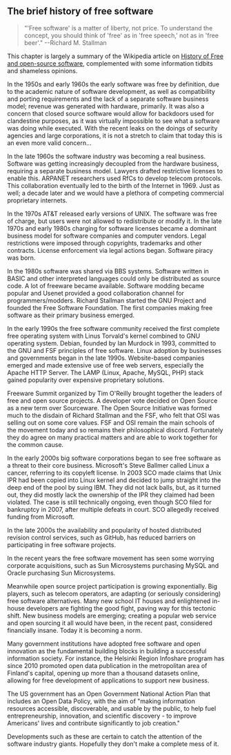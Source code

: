 ## The brief history of free software
> "'Free software' is a matter of liberty, not price. To understand the concept, you should think of 'free' as in 'free speech,' not as in 'free beer'." --Richard M. Stallman

This chapter is largely a summary of the Wikipedia article on [History of Free and open-source software](http://en.wikipedia.org/wiki/History_of_free_and_open-source_software "Title"), complemented with some information tidbits and shameless opinions.

In the 1950s and early 1960s the early software was free by definition, due to the academic nature of software development, as well as compatibility and porting requirements and the lack of a separate software business model; revenue was generated with hardware, primarily. It was also a concern that closed source software would allow for backdoors used for clandestine purposes, as it was virtually impossible to see what a software was doing while executed. With the recent leaks on the doings of security agencies and large corporations, it is not a stretch to claim that today this is an even more valid concern...
 
In the late 1960s the software industry was becoming a real business. Software was getting increasingly decoupled from the hardware business, requiring a separate business model. Lawyers drafted restrictive licenses to enable this. ARPANET researchers used RfCs to develop telecom protocols. This collaboration eventually led to the birth of the Internet in 1969. Just as well; a decade later and we would have a plethora of competing commercial proprietary internets. 

In the 1970s AT&T released early versions of UNIX. The software was free of charge, but users were not allowed to redistribute or modify it. In the late 1970s and early 1980s charging for software licenses became a dominant business model for software companies and computer vendors. Legal restrictions were imposed through copyrights, trademarks and other contracts. License enforcement via legal actions began. Software piracy was born. 

In the 1980s software was shared via BBS systems. Software written in BASIC and other interpreted languages could only be distributed as source code. A lot of freeware became available. Software modding became popular and Usenet provided a good collaboration channel for programmers/modders. Richard Stallman started the GNU Project and founded the Free Software Foundation. The first companies making free software as their primary business emerged. 

In the early 1990s the free software community received the first complete free operating system with Linus Torvald's kernel combined to GNU operating system. Debian, founded by Ian Murdock in 1993, committed to the GNU and FSF principles of free software. Linux adoption by businesses and governments began in the late 1990s. Website-based companies emerged and made extensive use of free web servers, especially the Apache HTTP Server. The LAMP (Linux, Apache, MySQL, PHP) stack gained popularity over expensive proprietary solutions.

Freeware Summit organized by Tim O'Reilly brought together the leaders of free and open source projects. A developer vote decided on Open Source as a new term over Sourceware. The Open Source Initiative was formed much to the disdain of Richard Stallman and the FSF, who felt that OSI was selling out on some core values. FSF and OSI remain the main schools of the movement today and so remains their philosophical discord. Fortunately they do agree on many practical matters and are able to work together for the common cause.

In the early 2000s big software corporations began to see free software as a threat to their core business. Microsoft's Steve Ballmer called Linux a cancer, referring to its copyleft license. In 2003 SCO made claims that Unix IPR had been copied into Linux kernel and decided to jump straight into the deep end of the pool by suing IBM. They did not lack balls, but, as it turned out, they did mostly lack the ownership of the IPR they claimed had been violated. The case is still technically ongoing, even though SCO filed for bankruptcy in 2007, after multiple defeats in court. SCO allegedly received funding from Microsoft. 

In the late 2000s the availability and popularity of hosted distributed revision control services, such as GitHub, has reduced barriers on participating in free software projects. 

In the recent years the free software movement has seen some worrying corporate acquisitions, such as Sun Microsystems purchasing MySQL and Oracle purchasing Sun Microsystems. 

Meanwhile open source project participation is growing exponentially. Big players, such as telecom operators, are adapting (or seriously considering) free software alternatives. Many new school IT houses and enlightened in-house developers are fighting the good fight, paving way for this tectonic shift. New business models are emerging; creating a popular web service and open sourcing it all would have been, in the recent past, considered financially insane. Today it is becoming a norm. 

Many government institutions have adopted free software and open innovation as the fundamental building blocks in building a successful information society. For instance, the Helsinki Region Infoshare program has since 2010 promoted open data publication in the metropolitan area of Finland's capital, opening up more than a thousand datasets online, allowing for free development of applications to support new business. 

The US government has an Open Government National Action Plan that includes an Open Data Policy, with the aim of "making information resources accessible, discoverable, and usable by the public, to help fuel entrepreneurship, innovation, and scientific discovery - to improve Americans' lives and contribute significantly to job creation."

Developments such as these are certain to catch the attention of the software industry giants. Hopefully they don't make a complete mess of it.
